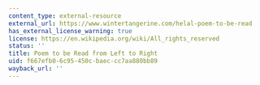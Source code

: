 ```yaml
---
content_type: external-resource
external_url: https://www.wintertangerine.com/helal-poem-to-be-read
has_external_license_warning: true
license: https://en.wikipedia.org/wiki/All_rights_reserved
status: ''
title: Poem to be Read from Left to Right
uid: f667efb0-6c95-450c-baec-cc7aa880bb89
wayback_url: ''
---
```

